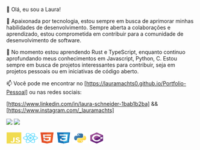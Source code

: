 👋 Olá, eu sou a Laura!

🚀 Apaixonada por tecnologia, estou sempre em busca de aprimorar minhas habilidades de desenvolvimento. Sempre aberta a colaborações e aprendizado, estou comprometida em contribuir para a comunidade de desenvolvimento de software.

🌱 No momento estou aprendendo Rust e TypeScript, enquanto continuo aprofundando meus conhecimentos em Javascript, Python, C. Estou sempre em busca de projetos interessantes para contribuir, seja em projetos pessoais ou em iniciativas de código aberto.

📫 Você pode me encontrar no [https://lauramachts0.github.io/Portfolio-Pessoal] ou nas redes sociais:

[https://www.linkedin.com/in/laura-schneider-1bab1b2ba] && [https://www.instagram.com/_lauramachts]

  <img height="180em" src="https://github-readme-stats-eight-theta.vercel.app/api?username=RafaBallerini&show_icons=true&theme=dracula&include_all_commits=true&count_private=true"/>
  <img height="180em" src="https://github-readme-stats-eight-theta.vercel.app/api/top-langs/?username=RafaBallerini&layout=compact&langs_count=8&theme=dracula"/>

<div style="display: inline_block"><br>
  <img align="center" alt="Rafa-Js" height="30" width="40" src="https://raw.githubusercontent.com/devicons/devicon/master/icons/javascript/javascript-plain.svg">
  <img align="center" alt="Rafa-React" height="30" width="40" src="https://raw.githubusercontent.com/devicons/devicon/master/icons/react/react-original.svg">
  <img align="center" alt="Rafa-HTML" height="30" width="40" src="https://raw.githubusercontent.com/devicons/devicon/master/icons/html5/html5-original.svg">
  <img align="center" alt="Rafa-CSS" height="30" width="40" src="https://raw.githubusercontent.com/devicons/devicon/master/icons/css3/css3-original.svg">
  <img align="center" alt="Rafa-Python" height="30" width="40" src="https://raw.githubusercontent.com/devicons/devicon/master/icons/python/python-original.svg">
  <img align="center" alt="Rafa-Csharp" height="30" width="40" src="https://raw.githubusercontent.com/devicons/devicon/master/icons/csharp/csharp-original.svg">
</div>
  
  ##

<!---
lauramachts0/lauramachts0 is a ✨ special ✨ repository because its `README.md` (this file) appears on your GitHub profile.
You can click the Preview link to take a look at your changes.
--->
